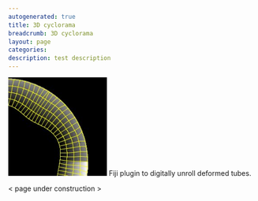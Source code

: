 ```yaml
---
autogenerated: true
title: 3D cyclorama
breadcrumb: 3D cyclorama
layout: page
categories: 
description: test description
---
```


<img src="/images/pages/Avatar.png" title="fig:3D cyclorama" width="200" alt="3D cyclorama" /> Fiji plugin to digitally unroll deformed tubes.

&lt; page under construction &gt;
